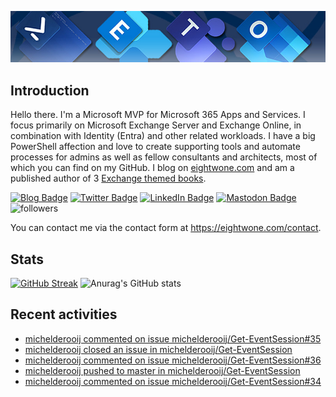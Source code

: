 ![Banner](assets/Metro_v6_Banner_GitHub.jpg)

## Introduction
Hello there. I'm a Microsoft MVP for Microsoft 365 Apps and Services. I focus primarily on Microsoft Exchange Server and Exchange Online, 
in combination with Identity (Entra) and other related workloads. I have a big PowerShell affection and love to create supporting tools
and automate processes for admins as well as fellow consultants and architects, most of which you can find on my GitHub.
I blog on <a href="https://eightwone.com">eightwone.com</a> and am a published author of 3 <a href="https://link.springer.com/book/10.1007/978-1-4842-9591-5">Exchange themed books</a>.

<a href="https://eightwone.com"><img src="https://img.shields.io/badge/-Blog-blue?style=for-the-badge&logo=wordpress&logoColor=white" alt="Blog Badge"/></a>
<a href="https://twitter.com/mderooij"><img src="https://img.shields.io/badge/Twitter-blue?style=for-the-badge&logo=twitter&logoColor=white" alt="Twitter Badge"/></a>
<a href="https://nl.linkedin.com/in/michelderooij"><img src="https://img.shields.io/badge/LinkedIn-blue?style=for-the-badge&logo=linkedin&logoColor=white" alt="LinkedIn Badge"/></a>
<a rel="me" href="https://mastodon.cloud/@mderooij"><img src="https://img.shields.io/badge/-Mastodon-blueviolet?style=for-the-badge&logo=mastodon&logoColor=white" alt="Mastodon Badge"/></a>
<img alt="followers" title="Follow me on Github" src="https://img.shields.io/github/followers/michelderooij?color=236ad3&style=for-the-badge&logo=github&label=Follow"/>

You can contact me via the contact form at https://eightwone.com/contact.

## Stats
[![GitHub Streak](https://github-readme-streak-stats.herokuapp.com?user=michelderooij&theme=github-dark-dimmed)](https://git.io/streak-stats)
![Anurag's GitHub stats](https://github-readme-stats.vercel.app/api?username=anuraghazra&show_icons=true&theme=transparent)

## Recent activities
<!-- LATESTACTIVITY:START -->
- [michelderooij commented on issue michelderooij/Get-EventSession#35](https://github.com/michelderooij/Get-EventSession/issues/35#issuecomment-2134491092)
- [michelderooij closed an issue in michelderooij/Get-EventSession](https://github.com/michelderooij/Get-EventSession/issues/35)
- [michelderooij commented on issue michelderooij/Get-EventSession#36](https://github.com/michelderooij/Get-EventSession/issues/36#issuecomment-2134489950)
- [michelderooij pushed to master in michelderooij/Get-EventSession](https://github.com/michelderooij/Get-EventSession/compare/9f806e82af...d95429e451)
- [michelderooij commented on issue michelderooij/Get-EventSession#34](https://github.com/michelderooij/Get-EventSession/issues/34#issuecomment-2123506511)
<!-- LATESTACTIVITY:END -->
